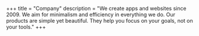 +++
title = "Company"
description = "We create apps and websites since 2009. We aim for minimalism and efficiency in everything we do. Our products are simple yet beautiful. They help you focus on your goals, not on your tools."
+++

